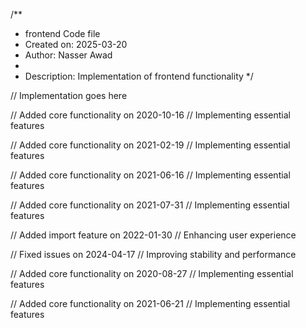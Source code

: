 /**
 * frontend Code file
 * Created on: 2025-03-20
 * Author: Nasser Awad
 *
 * Description: Implementation of frontend functionality
 */
 
// Implementation goes here


// Added core functionality on 2020-10-16
// Implementing essential features

// Added core functionality on 2021-02-19
// Implementing essential features

// Added core functionality on 2021-06-16
// Implementing essential features

// Added core functionality on 2021-07-31
// Implementing essential features

// Added import feature on 2022-01-30
// Enhancing user experience

// Fixed issues on 2024-04-17
// Improving stability and performance

// Added core functionality on 2020-08-27
// Implementing essential features

// Added core functionality on 2021-06-21
// Implementing essential features
